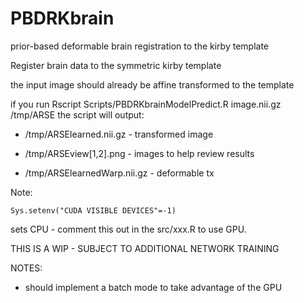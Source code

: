 # PBDRKbrain
prior-based deformable brain registration to the kirby template

Register brain data to the symmetric kirby template

the input image should already be affine transformed to the template

if you run Rscript Scripts/PBDRKbrainModelPredict.R image.nii.gz /tmp/ARSE
the script will output:

* /tmp/ARSElearned.nii.gz  - transformed image

* /tmp/ARSEview[1,2].png  - images to help review results

* /tmp/ARSElearnedWarp.nii.gz - deformable tx

Note:

```
Sys.setenv("CUDA VISIBLE DEVICES"=-1)
```

sets CPU - comment this out in the src/xxx.R to use GPU.

THIS IS A WIP - SUBJECT TO ADDITIONAL NETWORK TRAINING

NOTES:

* should implement a batch mode to take advantage of the GPU
